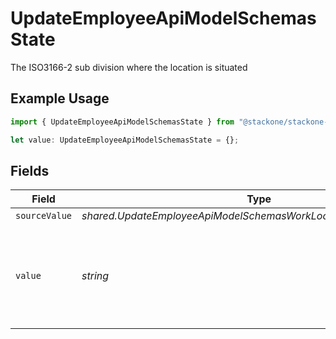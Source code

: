 # UpdateEmployeeApiModelSchemasState

The ISO3166-2 sub division where the location is situated

## Example Usage

```typescript
import { UpdateEmployeeApiModelSchemasState } from "@stackone/stackone-client-ts/sdk/models/shared";

let value: UpdateEmployeeApiModelSchemasState = {};
```

## Fields

| Field                                                                  | Type                                                                   | Required                                                               | Description                                                            |
| ---------------------------------------------------------------------- | ---------------------------------------------------------------------- | ---------------------------------------------------------------------- | ---------------------------------------------------------------------- |
| `sourceValue`                                                          | *shared.UpdateEmployeeApiModelSchemasWorkLocationStateSourceValue*     | :heavy_minus_sign:                                                     | N/A                                                                    |
| `value`                                                                | *string*                                                               | :heavy_minus_sign:                                                     | state (ISO3166-2 Sub Division Code) - value must be a valid enum value |